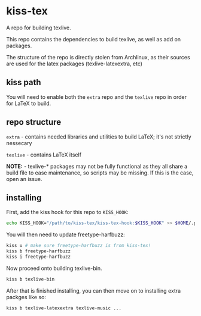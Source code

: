 # kiss-tex

A repo for building texlive.

This repo contains the dependencies to build texlive, as well as add on packages.

The structure of the repo is directly stolen from Archlinux, as their sources are used
for the latex packages (texlive-latexextra, etc)

## kiss path

You will need to enable both the `extra` repo and the `texlive` repo
in order for LaTeX to build.

## repo structure

`extra` - contains needed libraries and utilities to build LaTeX; it's not strictly nessecary

`texlive` - contains LaTeX itself

**NOTE:** - texlive-* packages may not be fully functional
as they all share a build file to ease maintenance, so scripts may be missing.
If this is the case, open an issue.

## installing

First, add the kiss hook for this repo to `KISS_HOOK`:

```sh
echo KISS_HOOK="/path/to/kiss-tex/kiss-tex-hook:$KISS_HOOK" >> $HOME/.profile
```

You will then need to update freetype-harfbuzz:

```sh
kiss u # make sure freetype-harfbuzz is from kiss-tex!
kiss b freetype-harfbuzz
kiss i freetype-harfbuzz
```
Now proceed onto building texlive-bin.

```sh
kiss b texlive-bin
```

After that is finished installing, you can then move on to installing
extra packges like so:

```sh
kiss b texlive-latexextra texlive-music ...
```

